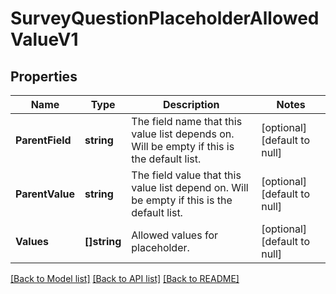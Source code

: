 # SurveyQuestionPlaceholderAllowedValueV1

## Properties
Name | Type | Description | Notes
------------ | ------------- | ------------- | -------------
**ParentField** | **string** | The field name that this value list depends on. Will be empty if this is the default list. | [optional] [default to null]
**ParentValue** | **string** | The field value that this value list depend on. Will be empty if this is the default list. | [optional] [default to null]
**Values** | **[]string** | Allowed values for placeholder. | [optional] [default to null]

[[Back to Model list]](../README.md#documentation-for-models) [[Back to API list]](../README.md#documentation-for-api-endpoints) [[Back to README]](../README.md)

